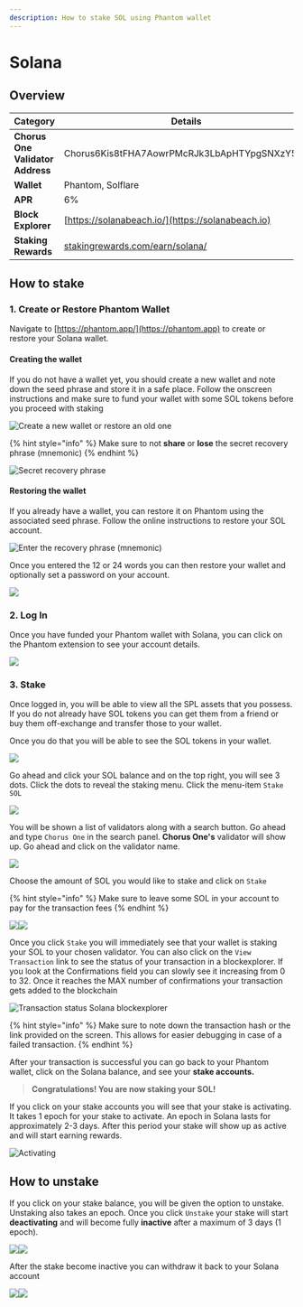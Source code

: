 ```yaml
---
description: How to stake SOL using Phantom wallet
---
```


# Solana

## Overview

| Category                         | Details                                                                        |
| -------------------------------- | ------------------------------------------------------------------------------ |
| **Chorus One Validator Address** | Chorus6Kis8tFHA7AowrPMcRJk3LbApHTYpgSNXzY5KE                                   |
| **Wallet**                       | Phantom, Solflare                                                              |
| **APR**                          | 6%                                                                             |
| **Block Explorer**               | [https://solanabeach.io/](https://solanabeach.io)                              |
| **Staking Rewards**              | [stakingrewards.com/earn/solana/](https://www.stakingrewards.com/earn/solana/) |

## How to stake

### 1. Create or Restore Phantom Wallet

Navigate to [https://phantom.app/](https://phantom.app) to create or restore your Solana wallet.

#### Creating the wallet <a href="#creating-the-wallet" id="creating-the-wallet"></a>

If you do not have a wallet yet, you should create a new wallet and note down the seed phrase and store it in a safe place. Follow the onscreen instructions and make sure to fund your wallet with some SOL tokens before you proceed with staking

![Create a new wallet or restore an old one](../.gitbook/assets/create\_wallet.png)

{% hint style="info" %}
Make sure to not **share** or **lose** the secret recovery phrase (mnemonic)
{% endhint %}

![Secret recovery phrase](<../.gitbook/assets/image (97).png>)

#### Restoring the wallet

If you already have a wallet, you can restore it on Phantom using the associated seed phrase. Follow the online instructions to restore your SOL account.

![Enter the recovery phrase (mnemonic)](../.gitbook/assets/restore.png)

Once you entered the 12 or 24 words you can then restore your wallet and optionally set a password on your account.

![](../.gitbook/assets/setpass.png)

### 2. Log In

Once you have funded your Phantom wallet with Solana, you can click on the Phantom extension to see your account details.

![](<../.gitbook/assets/image (81).png>)

### 3. Stake

Once logged in, you will be able to view all the SPL assets that you possess. If you do not already have SOL tokens you can get them from a friend or buy them off-exchange and transfer those to your wallet.

Once you do that you will be able to see the SOL tokens in your wallet.&#x20;

![](<../.gitbook/assets/image (88).png>)

Go ahead and click your SOL balance and on the top right, you will see 3 dots. Click the dots to reveal the staking menu. Click the menu-item `Stake SOL`

![](<../.gitbook/assets/image (49).png>)

You will be shown a list of validators along with a search button. Go ahead and type `Chorus One` in the search panel. **Chorus One's** validator will show up. Go ahead and click on the validator name.

![](<../.gitbook/assets/image (116).png>)

Choose the amount of SOL you would like to stake and click on `Stake`

{% hint style="info" %}
Make sure to leave some SOL in your account to pay for the transaction fees
{% endhint %}

![](<../.gitbook/assets/image (89).png>)![](<../.gitbook/assets/image (92).png>)

Once you click `Stake` you will immediately see that your wallet is staking your SOL to your chosen validator. You can also click on the `View Transaction` link to see the status of your transaction in a blockexplorer. If you look at the Confirmations field you can slowly see it increasing from 0 to 32. Once it reaches the MAX number of confirmations your transaction gets added to the blockchain

![Transaction status Solana blockexplorer](../.gitbook/assets/confirmations4.png)

{% hint style="info" %}
Make sure to note down the transaction hash or the link provided on the screen. This allows for easier debugging in case of a failed transaction.
{% endhint %}

After your transaction is successful you can go back to your Phantom wallet, click on the Solana balance, and see your **stake accounts.**&#x20;

> **Congratulations! You are now staking your SOL!**

If you click on your stake accounts you will see that your stake is activating. It takes 1 epoch for your stake to activate. An epoch in Solana lasts for approximately 2-3 days. After this period your stake will show up as active and will start earning rewards.

![Activating](<../.gitbook/assets/image (93).png>)

## **How to u**nstake

If you click on your stake balance, you will be given the option to unstake. Unstaking also takes an epoch. Once you click `Unstake` your stake will start **deactivating** and will become fully **inactive** after a maximum of 3 days (1 epoch).

![](<../.gitbook/assets/image (95).png>)![](<../.gitbook/assets/image (94).png>)

After the stake become inactive you can withdraw it back to your Solana account

![](<../.gitbook/assets/image (108).png>)![](<../.gitbook/assets/image (117).png>)


